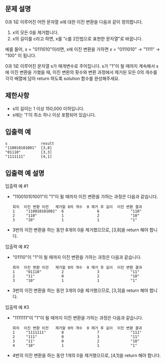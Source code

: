 문제 설명
--
0과 1로 이루어진 어떤 문자열 x에 대한 이진 변환을 다음과 같이 정의합니다.

1. x의 모든 0을 제거합니다.
2. x의 길이를 c라고 하면, x를 "c를 2진법으로 표현한 문자열"로 바꿉니다.

예를 들어, x = "0111010"이라면, x에 이진 변환을 가하면 x = "0111010" -> "1111" -> "100" 이 됩니다.

0과 1로 이루어진 문자열 s가 매개변수로 주어집니다. s가 "1"이 될 때까지 계속해서 s에 이진 변환을 가했을 때, 이진 변환의 횟수와 변환 과정에서 제거된 모든 0의 개수를 각각 배열에 담아 return 하도록 solution 함수를 완성해주세요.

제한사항
--
- s의 길이는 1 이상 150,000 이하입니다.
- s에는 '1'이 최소 하나 이상 포함되어 있습니다.

입출력 예
--
    s               result
    "110010101001"  [3,8]
    "01110"         [3,3]
    "1111111"       [4,1]

입출력 예 설명
--
입출력 예 #1
- "110010101001"이 "1"이 될 때까지 이진 변환을 가하는 과정은 다음과 같습니다.

      회차  이진 변환 이전   제거할 0의 개수  0 제거 후 길이  이진 변환 결과
      1     "110010101001"  6               6              "110"
      2     "110"           1               2              "10"
      3     "10"            1               1              "1"

- 3번의 이진 변환을 하는 동안 8개의 0을 제거했으므로, [3,8]을 return 해야 합니다.

입출력 예 #2
- "01110"이 "1"이 될 때까지 이진 변환을 가하는 과정은 다음과 같습니다.

      회차  이진 변환 이전   제거할 0의 개수  0 제거 후 길이  이진 변환 결과
      1     "01110"         2               3              "11"
      2     "11"            0               2              "10"
      3     "10"            1               1              "1"

- 3번의 이진 변환을 하는 동안 3개의 0을 제거했으므로, [3,3]을 return 해야 합니다.

입출력 예 #3
- "1111111"이 "1"이 될 때까지 이진 변환을 가하는 과정은 다음과 같습니다.

      회차  이진 변환 이전   제거할 0의 개수  0 제거 후 길이  이진 변환 결과
      1     "1111111"       0               7              "111"
      2     "111"           0               3              "11"
      3     "11"            0               2              "10"
      4     "10"            1               1              "1"

- 4번의 이진 변환을 하는 동안 1개의 0을 제거했으므로, [4,1]을 return 해야 합니다.
